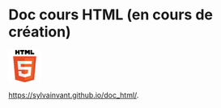 # Doc cours HTML (en cours de création)

![HTML 5](images/logo.png)

https://sylvainvant.github.io/doc_html/.
